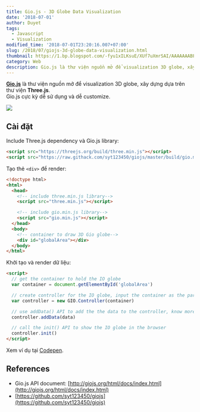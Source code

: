 ```yaml
---
title: Gio.js - 3D Globe Data Visualization
date: '2018-07-01'
author: Duyet
tags:
  - Javascript
  - Visualization
modified_time: '2018-07-01T23:20:16.007+07:00'
slug: /2018/07/giojs-3d-globe-data-visualization.html
thumbnail: https://1.bp.blogspot.com/-fyu1xILKsuE/XUf7uXmrSAI/AAAAAAABFMw/FPCRz3qQR8k7_8iIPSoRkm-zBslPkdFDwCLcBGAs/s1600/Screen%2BShot%2B2019-08-05%2Bat%2B4.49.34%2BPM.png
category: Web
description: Gio.js là thư viện nguồn mở để visualization 3D globe, xây dựng dựa trên thư viện **Three.js**. Gio.js cực kỳ dễ sử dụng và dễ customize.
---
```


**[Gio.js](https://github.com/syt123450/giojs)** là thư viện nguồn mở để visualization 3D globe, xây dựng dựa trên thư viện **Three.js**.  
Gio.js cực kỳ dễ sử dụng và dễ customize.

![](https://1.bp.blogspot.com/-fyu1xILKsuE/XUf7uXmrSAI/AAAAAAABFMw/FPCRz3qQR8k7_8iIPSoRkm-zBslPkdFDwCLcBGAs/s1600/Screen%2BShot%2B2019-08-05%2Bat%2B4.49.34%2BPM.png)

## Cài đặt

Include Three.js dependency và Gio.js library:

```html
<script src="https://threejs.org/build/three.min.js"></script>
<script src="https://raw.githack.com/syt123450/giojs/master/build/gio.min.js"></script>
```

Tạo thẻ `<div>` để render:

```html
<!doctype html>
<html>
  <head>
    <!-- include three.min.js library-->
    <script src="three.min.js"></script>

    <!-- include gio.min.js library-->
    <script src="gio.min.js"></script>
  </head>
  <body>
    <!-- container to draw 3D Gio globe-->
    <div id="globalArea"></div>
  </body>
</html>
```

Khởi tạo và render dữ liệu:

```html
<script>
  // get the container to hold the IO globe
  var container = document.getElementById('globalArea')

  // create controller for the IO globe, input the container as the parameter
  var controller = new GIO.Controller(container)

  // use addData() API to add the the data to the controller, know more about data format check out documentation about data: http://giojs.org/html/docs/dataIntro.html
  controller.addData(data)

  // call the init() API to show the IO globe in the browser
  controller.init()
</script>
```

Xem ví dụ tại [Codepen](https://codepen.io/syt123450/pen/VXNdgM).

## References

- Gio.js API document: [http://giojs.org/html/docs/index.html](http://giojs.org/html/docs/index.html)
- [https://github.com/syt123450/giojs](https://github.com/syt123450/giojs)

